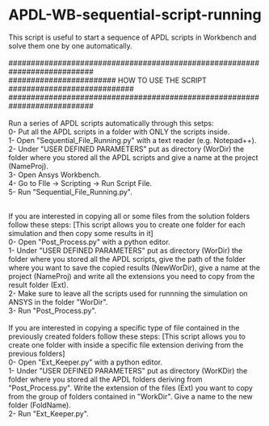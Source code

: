 # APDL-WB-sequential-script-running
This script is useful to start a sequence of APDL scripts in Workbench and solve them one by one automatically.<br/>
<br/>
###########################################################################<br/>
######################## HOW TO USE THE SCRIPT ############################<br/>
###########################################################################<br/>
<br/>
Run a series of APDL scripts automatically through this setps:
<br/>
0- Put all the APDL scripts in a folder with ONLY the scripts inside.<br/>
1- Open "Sequential_File_Running.py" with a text reader (e.g. Notepad++).<br/>
2- Under "USER DEFINED PARAMETERS" put as directory (WorDir) the folder where you stored all the APDL scripts and give a name at the project (NameProj).<br/>
3- Open Ansys Workbench.<br/>
4- Go to   FIle -> Scripting -> Run Script File.<br/>
5- Run "Sequential_File_Running.py".<br/>

<br/>
If you are interested in copying all or some files from the solution folders follow these steps:
[This script allows you to create one folder for each simulation and then copy some results in it]
<br/>
0- Open "Post_Process.py" with a python editor.<br/>
1- Under "USER DEFINED PARAMETERS" put as directory (WorDir) the folder where you stored all the APDL scripts, give the path of the folder where you want to save the copied results (NewWorDir), give a name at the project (NameProj) and write all the extensions you need to copy from the result folder (Ext).<br/>
2- Make sure to leave all the scripts used for runnning the simulation on ANSYS in the folder "WorDir".<br/>
3- Run "Post_Process.py".<br/>

<br/>
If you are interested in copying a specific type of file contained in the previously created folders follow these steps:
[This script allows you to create one folder with inside a specific file extension deriving from the previous folders]
<br/>
0- Open "Ext_Keeper.py" with a python editor.<br/>
1- Under "USER DEFINED PARAMETERS" put as directory (WorKDir) the folder where you stored all the APDL folders deriving from "Post_Process.py". Write the extension of the files (Ext) you want to copy from the group of folders contained in "WorkDir". Give a name to the new folder (FoldName).<br/>
2- Run "Ext_Keeper.py".<br/>
